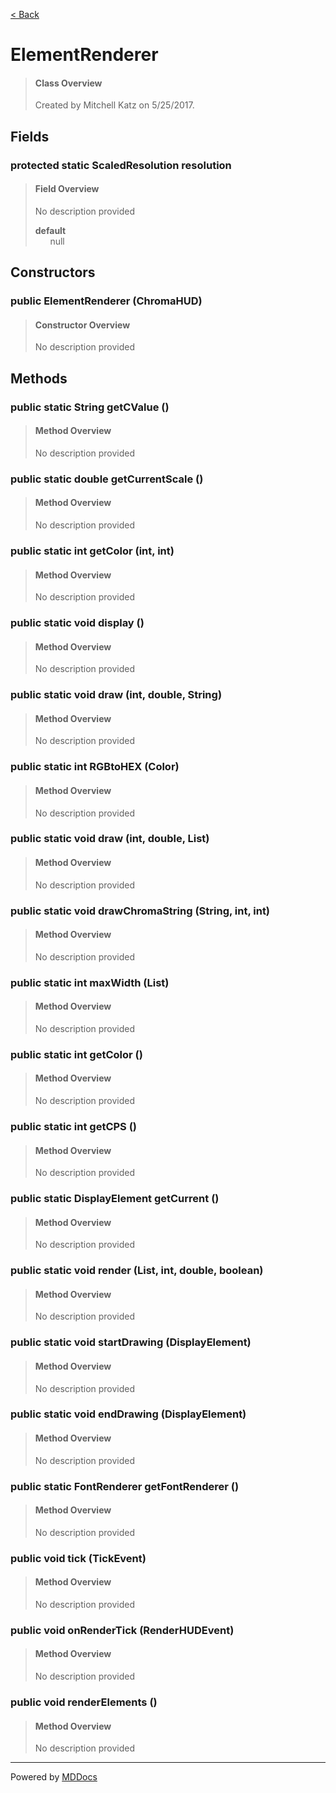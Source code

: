 [< Back](../README.md)
# ElementRenderer #
>#### Class Overview ####
>Created by Mitchell Katz on 5/25/2017.
## Fields ##
### protected static ScaledResolution resolution ###
>#### Field Overview ####
>No description provided
>
>**default**<br />
>&nbsp;&nbsp;&nbsp;&nbsp;&nbsp;&nbsp;null
>
## Constructors ##
### public ElementRenderer (ChromaHUD) ###
>#### Constructor Overview ####
>No description provided
>
## Methods ##
### public static String getCValue () ###
>#### Method Overview ####
>No description provided
>
### public static double getCurrentScale () ###
>#### Method Overview ####
>No description provided
>
### public static int getColor (int, int) ###
>#### Method Overview ####
>No description provided
>
### public static void display () ###
>#### Method Overview ####
>No description provided
>
### public static void draw (int, double, String) ###
>#### Method Overview ####
>No description provided
>
### public static int RGBtoHEX (Color) ###
>#### Method Overview ####
>No description provided
>
### public static void draw (int, double, List) ###
>#### Method Overview ####
>No description provided
>
### public static void drawChromaString (String, int, int) ###
>#### Method Overview ####
>No description provided
>
### public static int maxWidth (List) ###
>#### Method Overview ####
>No description provided
>
### public static int getColor () ###
>#### Method Overview ####
>No description provided
>
### public static int getCPS () ###
>#### Method Overview ####
>No description provided
>
### public static DisplayElement getCurrent () ###
>#### Method Overview ####
>No description provided
>
### public static void render (List, int, double, boolean) ###
>#### Method Overview ####
>No description provided
>
### public static void startDrawing (DisplayElement) ###
>#### Method Overview ####
>No description provided
>
### public static void endDrawing (DisplayElement) ###
>#### Method Overview ####
>No description provided
>
### public static FontRenderer getFontRenderer () ###
>#### Method Overview ####
>No description provided
>
### public void tick (TickEvent) ###
>#### Method Overview ####
>No description provided
>
### public void onRenderTick (RenderHUDEvent) ###
>#### Method Overview ####
>No description provided
>
### public void renderElements () ###
>#### Method Overview ####
>No description provided
>

---
Powered by [MDDocs](https://github.com/VRCube/MDDocs)